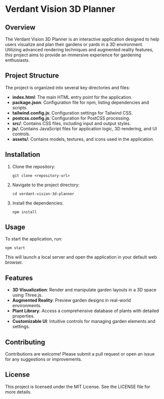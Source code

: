 # Verdant Vision 3D Planner

## Overview
The Verdant Vision 3D Planner is an interactive application designed to help users visualize and plan their gardens or yards in a 3D environment. Utilizing advanced rendering techniques and augmented reality features, this project aims to provide an immersive experience for gardening enthusiasts.

## Project Structure
The project is organized into several key directories and files:

- **index.html**: The main HTML entry point for the application.
- **package.json**: Configuration file for npm, listing dependencies and scripts.
- **tailwind.config.js**: Configuration settings for Tailwind CSS.
- **postcss.config.js**: Configuration for PostCSS processing.
- **src/**: Contains CSS files, including input and output styles.
- **js/**: Contains JavaScript files for application logic, 3D rendering, and UI controls.
- **assets/**: Contains models, textures, and icons used in the application.

## Installation
1. Clone the repository:
   ```
   git clone <repository-url>
   ```
2. Navigate to the project directory:
   ```
   cd verdant-vision-3d-planner
   ```
3. Install the dependencies:
   ```
   npm install
   ```

## Usage
To start the application, run:
```
npm start
```
This will launch a local server and open the application in your default web browser.

## Features
- **3D Visualization**: Render and manipulate garden layouts in a 3D space using Three.js.
- **Augmented Reality**: Preview garden designs in real-world environments.
- **Plant Library**: Access a comprehensive database of plants with detailed properties.
- **Customizable UI**: Intuitive controls for managing garden elements and settings.

## Contributing
Contributions are welcome! Please submit a pull request or open an issue for any suggestions or improvements.

## License
This project is licensed under the MIT License. See the LICENSE file for more details.